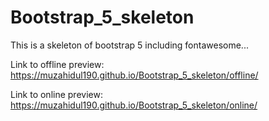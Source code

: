 # Bootstrap_5_skeleton
This is a skeleton of bootstrap 5 including fontawesome...


Link to offline preview: https://muzahidul190.github.io/Bootstrap_5_skeleton/offline/

Link to online preview: https://muzahidul190.github.io/Bootstrap_5_skeleton/online/

